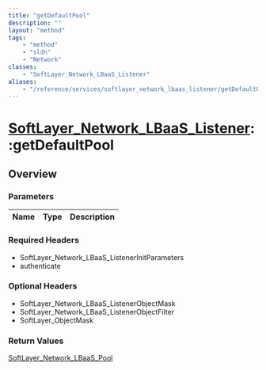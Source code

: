 ```yaml
---
title: "getDefaultPool"
description: ""
layout: "method"
tags:
    - "method"
    - "sldn"
    - "Network"
classes:
    - "SoftLayer_Network_LBaaS_Listener"
aliases:
    - "/reference/services/softlayer_network_lbaas_listener/getDefaultPool"
---
```

# [SoftLayer_Network_LBaaS_Listener](/reference/services/SoftLayer_Network_LBaaS_Listener)::getDefaultPool




## Overview 


### Parameters 
|Name | Type | Description |
| --- | --- | --- |


### Required Headers
* SoftLayer_Network_LBaaS_ListenerInitParameters
* authenticate

### Optional Headers
* SoftLayer_Network_LBaaS_ListenerObjectMask
* SoftLayer_Network_LBaaS_ListenerObjectFilter
* SoftLayer_ObjectMask

### Return Values
<a href='/reference/datatypes/SoftLayer_Network_LBaaS_Pool'>SoftLayer_Network_LBaaS_Pool </a>

